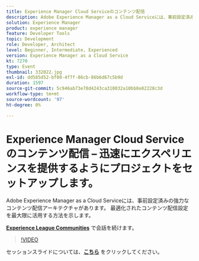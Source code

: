 ```yaml
---
title: Experience Manager Cloud Serviceのコンテンツ配信
description: Adobe Experience Manager as a Cloud Serviceには、事前設定済みの強力なコンテンツ配信アーキテクチャがあります。 最適化されたコンテンツ配信設定を最大限に活用する方法を示します。 このセッションは、Adobe Developers Live コンテンツイベントの一環として提供されました。
solution: Experience Manager
product: experience manager
feature: Developer Tools
topic: Development
role: Developer, Architect
level: Beginner, Intermediate, Experienced
version: Experience Manager as a Cloud Service
kt: 7270
type: Event
thumbnail: 332022.jpg
exl-id: dd585d52-bf00-4f7f-86cb-86b6d67c5b9d
duration: 1597
source-git-commit: 5c946ab73e78d4243ca310032a10bb8e82228c3d
workflow-type: tm+mt
source-wordcount: '97'
ht-degree: 0%

---
```


# Experience Manager Cloud Serviceのコンテンツ配信 – 迅速にエクスペリエンスを提供するようにプロジェクトをセットアップします。

Adobe Experience Manager as a Cloud Serviceには、事前設定済みの強力なコンテンツ配信アーキテクチャがあります。 最適化されたコンテンツ配信設定を最大限に活用する方法を示します。

**[Experience League Communities](https://adobe.ly/36Yd3v6)** で会話を続けます。

>[!VIDEO](https://video.tv.adobe.com/v/332022/?quality=12&learn=on&hidetitle=true)

セッションスライドについては、**[こちら](/help/adobe-developers-live/assets/content-delivery-on-aemcs.pdf)** をクリックしてください。
